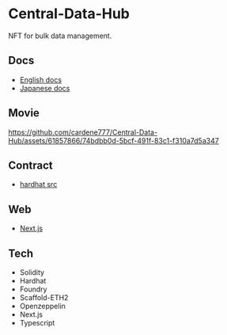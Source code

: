 # Central-Data-Hub
NFT for bulk data management.

## Docs

- [English docs](https://github.com/cardene777/Central-Data-Hub/blob/develop/docs/CVCIP-1.md)
- [Japanese docs](https://github.com/cardene777/Central-Data-Hub/blob/develop/docs/CVCIP-1_jp.md)

## Movie

https://github.com/cardene777/Central-Data-Hub/assets/61857866/74bdbb0d-5bcf-491f-83c1-f310a7d5a347

## Contract

- [hardhat src](https://github.com/cardene777/Central-Data-Hub/tree/develop/src/contract/packages/hardhat)

## Web

- [Next.js](https://github.com/cardene777/Central-Data-Hub/tree/develop/src/contract/packages/nextjs)


## Tech

- Solidity
- Hardhat
- Foundry
- Scaffold-ETH2
- Openzeppelin
- Next.js
- Typescript
